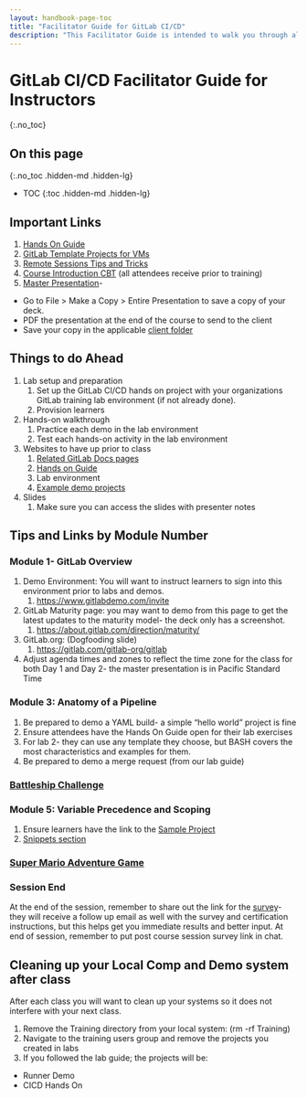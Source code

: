 ```yaml
---
layout: handbook-page-toc
title: "Facilitator Guide for GitLab CI/CD"
description: "This Facilitator Guide is intended to walk you through all important links, preparation items, and after class items for our GitLab CI/CD training course."
---
```

# GitLab CI/CD Facilitator Guide for Instructors
{:.no_toc}

## On this page
{:.no_toc .hidden-md .hidden-lg}

- TOC
{:toc .hidden-md .hidden-lg}

## Important Links

1. [Hands On Guide](https://about.gitlab.com/handbook/customer-success/professional-services-engineering/education-services/gitlabcicdhandson.html)
2. [GitLab Template Projects for VMs](https://gitlab-core.us.gitlabdemo.cloud/training-sample-projects/ps-classes/gitlab-ci-cd-training)
3. [Remote Sessions Tips and Tricks](https://about.gitlab.com/handbook/customer-success/professional-services-engineering/remote-training-tips/)
4. [Course Introduction CBT](https://gitlabtrainingcontent.s3-us-west-2.amazonaws.com/GitLab+Course+Introduction-+GitLab+CICD+-+Storyline+output/story.html) (all attendees receive prior to training)
5. [Master Presentation](https://docs.google.com/presentation/d/1Eb7m7cGFrmMDfaHF3TRWLqhgSxZpYxl0RzA8DHWIcDU/edit?usp=sharing)-
  - Go to File > Make a Copy > Entire Presentation to save a copy of your deck.
  - PDF the presentation at the end of the course to send to the client
  - Save  your copy in the applicable [client folder](https://drive.google.com/drive/u/0/folders/1ozPKiAlUzbKwpkscaYVTp9PVoi9hWm4U)


## Things to do Ahead

1. Lab setup and preparation
   1. Set up the GitLab CI/CD hands on project with your organizations GitLab training lab environment (if not already done).
   2. Provision learners
2. Hands-on walkthrough
    1. Practice each demo in the lab environment
    2. Test each hands-on activity in the lab environment
3. Websites to have up prior to class
    1. [Related GitLab Docs pages](https://docs.gitlab.com/ee/gitlab-basics/)
    2. [Hands on Guide](https://about.gitlab.com/handbook/customer-success/professional-services-engineering/education-services/gitlabcicdhandson.html)
    3. Lab environment
    4. [Example demo projects](https://gitlab-core.us.gitlabdemo.cloud/training-sample-projects/ps-classes/gitlab-ci-cd-training)
4. Slides
    1. Make sure you can access the slides with presenter notes

## Tips and Links by Module Number 

### Module 1- GitLab Overview
1. Demo Environment: You will want to instruct learners to sign into this environment prior to labs and demos.
   1. https://www.gitlabdemo.com/invite
1. GitLab Maturity page: you may want to demo from this page to get the latest updates to the maturity model- the deck only has a screenshot.
   1. <https://about.gitlab.com/direction/maturity/>
1. GitLab.org: (Dogfooding slide)
   1. <https://gitlab.com/gitlab-org/gitlab>
1. Adjust agenda times and zones to reflect the time zone for the class for both Day 1 and Day 2- the master presentation is in Pacific Standard Time

### Module 3: Anatomy of a Pipeline

1. Be prepared to demo a YAML build- a simple “hello world” project is fine
1. Ensure attendees have the Hands On Guide open for their lab exercises
1. For lab 2- they can use any template they choose, but BASH covers the most characteristics and examples for them.
1. Be prepared to demo a merge request (from our lab guide)

### [Battleship Challenge](https://gitlabtrainingcontent.s3-us-west-2.amazonaws.com/Battleship+CICD+Challenge+-+Storyline+output/story.html)

### Module 5: Variable Precedence and Scoping

1. Ensure learners have the link to the [Sample Project](https://gitlab-core.us.gitlabdemo.cloud/training-sample-projects/ps-classes/gitlab-ci-cd-training)
1. [Snippets section](https://gitlab-core.us.gitlabdemo.cloud/training-sample-projects/ps-classes/gitlab-ci-cd-training/gitlab-cicd-hands-on-demo/-/snippets)

### [Super Mario Adventure Game](https://gitlabtrainingcontent.s3-us-west-2.amazonaws.com/Super+Mario+Adventure+-+Storyline+output/story.html)

### Session End

At the end of the session, remember to share out the link for the [survey](https://forms.gle/sKcsKSqV1aeXkYyF7)- they will receive a follow up email as well with the survey and certification instructions, but this helps get you immediate results and better input. At end of session, remember to put post course session survey link in chat.

## Cleaning up your Local Comp and Demo system after class

After each class you will want to clean up your systems so it does not interfere with your next class.

1. Remove the Training directory from your local system:  (rm -rf Training)
1. Navigate to the training users group and remove the projects you created in labs
1. If you followed the lab guide; the projects will be:
- Runner Demo
- CICD Hands On
